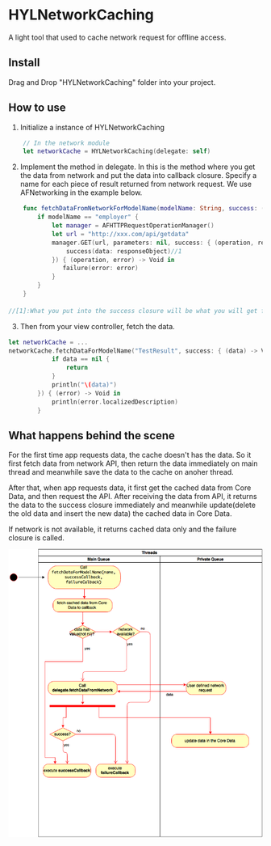 # HYLNetworkCaching
A light tool that used to cache network request for offline access.

## Install
Drag and Drop "HYLNetworkCaching" folder into your project.

## How to use
1. Initialize a instance of HYLNetworkCaching

```swift
	// In the network module
	let networkCache = HYLNetworkCaching(delegate: self)
```

2. Implement the method in delegate. In this is the method where you get the data from network and put the data into callback closure. Specify a name for each piece of result returned from network request. We use AFNetworking in the example below.

```swift
	func fetchDataFromNetworkForModelName(modelName: String, success: ((data: AnyObject) -> Void), failure: ((error: NSError) -> Void)) {
        if modelName == "employer" {
            let manager = AFHTTPRequestOperationManager()
            let url = "http://xxx.com/api/getdata"
            manager.GET(url, parameters: nil, success: { (operation, responseObject) -> Void in
                success(data: responseObject)//1
            }) { (operation, error) -> Void in
               failure(error: error)
            }
        }
    }

//[1]:What you put into the success closure will be what you will get from func fetchDataForModelName(modelName:String, success:((data:AnyObject?)->Void)?, failure:((error:NSError)->Void)?)
```

3. Then from your view controller, fetch the data.

```swift
let networkCache = ...
networkCache.fetchDataForModelName("TestResult", success: { (data) -> Void in
            if data == nil {
                return
            }
            println("\(data)")
        }) { (error) -> Void in
            println(error.localizedDescription)
        }
```

## What happens behind the scene

For the first time app requests data, the cache doesn't has the data. So it first fetch data from network API, then return the data immediately on main thread and meanwhile save the data to the cache on anoher thread.

After that, when app requests data, it first get the cached data from Core Data, and then request the API. After receiving the data from API, it returns the data to the success closure immediately and meanwhile update(delete the old data and insert the new data) the cached data in Core Data.

If network is not available, it returns cached data only and the failure closure is called.

![activity diagram](https://github.com/lionhylra/HYLNetworkCaching/blob/master/activity%20diagram.png?raw=true)


